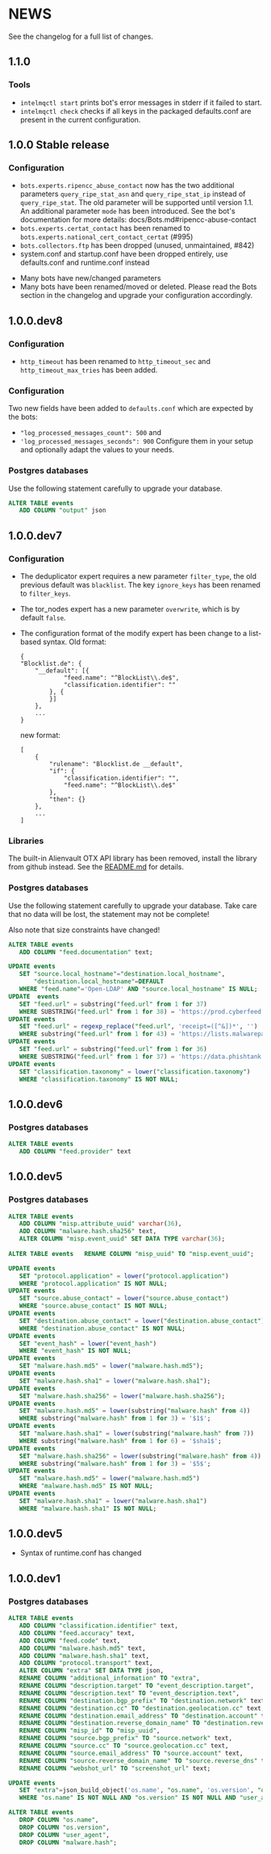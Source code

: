 NEWS
====

See the changelog for a full list of changes.

1.1.0
-----
### Tools
- `intelmqctl start` prints bot's error messages in stderr if it failed to start.
- `intelmqctl check` checks if all keys in the packaged defaults.conf are present in the current configuration.

1.0.0 Stable release
--------------------
### Configuration
- `bots.experts.ripencc_abuse_contact` now has the two additional parameters `query_ripe_stat_asn` and `query_ripe_stat_ip` instead of `query_ripe_stat`. The old parameter will be supported until version 1.1. An additional parameter `mode` has been introduced. See the bot's documentation for more details: docs/Bots.md#ripencc-abuse-contact
- `bots.experts.certat_contact` has been renamed to `bots.experts.national_cert_contact_certat` (#995)
- `bots.collectors.ftp` has been dropped (unused, unmaintained, #842)
- system.conf and startup.conf have been dropped entirely, use defaults.conf and runtime.conf instead
* Many bots have new/changed parameters
* Many bots have been renamed/moved or deleted. Please read the Bots section in the changelog and upgrade your configuration accordingly.

1.0.0.dev8
----------
### Configuration
- `http_timeout` has been renamed to `http_timeout_sec` and `http_timeout_max_tries` has been added.

### Configuration
Two new fields have been added to `defaults.conf` which are expected by the bots:
- `"log_processed_messages_count": 500` and
- `'log_processed_messages_seconds": 900`
Configure them in your setup and optionally adapt the values to your needs.

### Postgres databases
Use the following statement carefully to upgrade your database.
```SQL
ALTER TABLE events
   ADD COLUMN "output" json
```

1.0.0.dev7
----------

### Configuration
* The deduplicator expert requires a new parameter `filter_type`, the old previous default was `blacklist`. The key `ignore_keys` has been renamed to `filter_keys`.
* The tor_nodes expert has a new parameter `overwrite`, which is by default `false`.
* The configuration format of the modify expert has been change to a list-based syntax.
  Old format:

      {
      "Blocklist.de": {
          "__default": [{
                  "feed.name": "^BlockList\\.de$",
                  "classification.identifier": ""
              }, {
              }]
          },
          ...
      }

  new format:

      [
          {
              "rulename": "Blocklist.de __default",
              "if": {
                  "classification.identifier": "",
                  "feed.name": "^BlockList\\.de$"
              },
              "then": {}
          },
          ...
      ]

### Libraries
The built-in Alienvault OTX API library has been removed, install the library from github instead. See the [README.md](intelmq/bots/collectors/alienvault_otx/README.md) for details.

### Postgres databases
Use the following statement carefully to upgrade your database.
Take care that no data will be lost, the statement may not be complete!

Also note that size constraints have changed!
```SQL
ALTER TABLE events
   ADD COLUMN "feed.documentation" text;

UPDATE events
   SET "source.local_hostname"="destination.local_hostname",
       "destination.local_hostname"=DEFAULT
   WHERE "feed.name"='Open-LDAP' AND "source.local_hostname" IS NULL;
UPDATE  events
   SET "feed.url" = substring("feed.url" from 1 for 37)
   WHERE SUBSTRING("feed.url" from 1 for 38) = 'https://prod.cyberfeed.net/stream?key='
UPDATE events
   SET "feed.url" = regexp_replace("feed.url", 'receipt=([^&])*', '')
   WHERE substring("feed.url" from 1 for 43) = 'https://lists.malwarepatrol.net/cgi/getfile'
UPDATE events
   SET "feed.url" = substring("feed.url" from 1 for 36)
   WHERE SUBSTRING("feed.url" from 1 for 37) = 'https://data.phishtank.com/data/'
UPDATE events
   SET "classification.taxonomy" = lower("classification.taxonomy")
   WHERE "classification.taxonomy" IS NOT NULL;
```

1.0.0.dev6
----------

### Postgres databases
```sql
ALTER TABLE events
   ADD COLUMN "feed.provider" text
```

1.0.0.dev5
----------

### Postgres databases
```sql
ALTER TABLE events
   ADD COLUMN "misp.attribute_uuid" varchar(36),
   ADD COLUMN "malware.hash.sha256" text,
   ALTER COLUMN "misp.event_uuid" SET DATA TYPE varchar(36);
   
ALTER TABLE events   RENAME COLUMN "misp_uuid" TO "misp.event_uuid";

UPDATE events
   SET "protocol.application" = lower("protocol.application")
   WHERE "protocol.application" IS NOT NULL;
UPDATE events
   SET "source.abuse_contact" = lower("source.abuse_contact")
   WHERE "source.abuse_contact" IS NOT NULL;
UPDATE events
   SET "destination.abuse_contact" = lower("destination.abuse_contact")
   WHERE "destination.abuse_contact" IS NOT NULL;
UPDATE events
   SET "event_hash" = lower("event_hash")
   WHERE "event_hash" IS NOT NULL;
UPDATE events
   SET "malware.hash.md5" = lower("malware.hash.md5");
UPDATE events
   SET "malware.hash.sha1" = lower("malware.hash.sha1");
UPDATE events
   SET "malware.hash.sha256" = lower("malware.hash.sha256");
UPDATE events
   SET "malware.hash.md5" = lower(substring("malware.hash" from 4))
   WHERE substring("malware.hash" from 1 for 3) = '$1$';
UPDATE events
   SET "malware.hash.sha1" = lower(substring("malware.hash" from 7))
   WHERE substring("malware.hash" from 1 for 6) = '$sha1$';
UPDATE events
   SET "malware.hash.sha256" = lower(substring("malware.hash" from 4))
   WHERE substring("malware.hash" from 1 for 3) = '$5$';
UPDATE events
   SET "malware.hash.md5" = lower("malware.hash.md5")
   WHERE "malware.hash.md5" IS NOT NULL;
UPDATE events
   SET "malware.hash.sha1" = lower("malware.hash.sha1")
   WHERE "malware.hash.sha1" IS NOT NULL;
```

1.0.0.dev5
----------
* Syntax of runtime.conf has changed


1.0.0.dev1
----------

### Postgres databases

```sql
ALTER TABLE events
   ADD COLUMN "classification.identifier" text,
   ADD COLUMN "feed.accuracy" text,
   ADD COLUMN "feed.code" text,
   ADD COLUMN "malware.hash.md5" text,
   ADD COLUMN "malware.hash.sha1" text,
   ADD COLUMN "protocol.transport" text,
   ALTER COLUMN "extra" SET DATA TYPE json,
   RENAME COLUMN "additional_information" TO "extra",
   RENAME COLUMN "description.target" TO "event_description.target",
   RENAME COLUMN "description.text" TO "event_description.text",
   RENAME COLUMN "destination.bgp_prefix" TO "destination.network" text,
   RENAME COLUMN "destination.cc" TO "destination.geolocation.cc" text,
   RENAME COLUMN "destination.email_address" TO "destination.account" text,
   RENAME COLUMN "destination.reverse_domain_name" TO "destination.reverse_dns" text,
   RENAME COLUMN "misp_id" TO "misp_uuid",
   RENAME COLUMN "source.bgp_prefix" TO "source.network" text,
   RENAME COLUMN "source.cc" TO "source.geolocation.cc" text,
   RENAME COLUMN "source.email_address" TO "source.account" text,
   RENAME COLUMN "source.reverse_domain_name" TO "source.reverse_dns" text,
   RENAME COLUMN "webshot_url" TO "screenshot_url" text;

UPDATE events
   SET "extra"=json_build_object('os.name', "os.name", 'os.version', "os.version", 'user_agent', "user_agent")
   WHERE "os.name" IS NOT NULL AND "os.version" IS NOT NULL AND "user_agent" IS NOT NULL AND "extra" IS NULL;

ALTER TABLE events
   DROP COLUMN "os.name",
   DROP COLUMN "os.version",
   DROP COLUMN "user_agent",
   DROP COLUMN "malware.hash";
```
